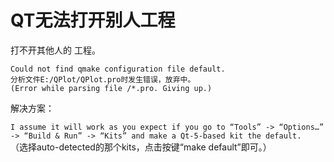 # QT无法打开别人工程


打不开其他人的 工程。
```
Could not find qmake configuration file default. 
分析文件E:/QPlot/QPlot.pro时发生错误，放弃中。 
(Error while parsing file /*.pro. Giving up.)
```
解决方案：

`I assume it will work as you expect if you go to “Tools” -> “Options…” -> “Build & Run” -> “Kits” and make a Qt-5-based kit the default. `
（选择auto-detected的那个kits，点击按键“make default”即可。）

